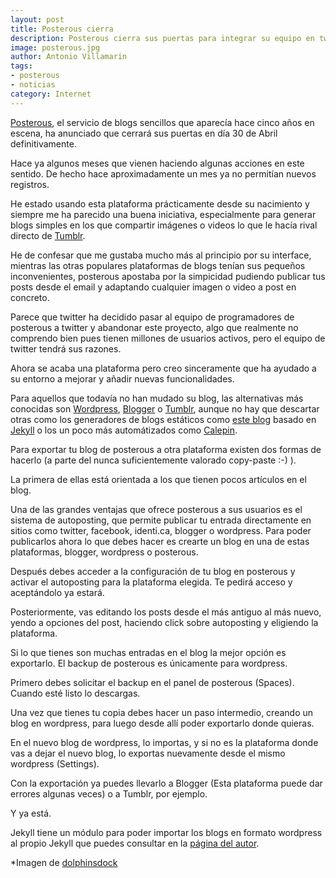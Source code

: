 ```yaml
---
layout: post
title: Posterous cierra
description: Posterous cierra sus puertas para integrar su equipo en twitter
image: posterous.jpg
author: Antonio Villamarin
tags:
- posterous
- noticias
category: Internet
---
```


[Posterous][1], el servicio de blogs sencillos que aparecía hace cinco años en escena, ha anunciado que cerrará sus puertas en día 30 de Abril definitivamente.

Hace ya algunos meses que vienen haciendo algunas acciones en este sentido. De hecho hace aproximadamente un mes ya no permitían nuevos registros.

He estado usando esta plataforma prácticamente desde su nacimiento y siempre me ha parecido una buena iniciativa, especialmente para generar blogs simples en los que compartir imágenes o videos lo que le hacía rival directo de [Tumblr][2].

He de confesar que me gustaba mucho más al principio por su interface, mientras las otras populares plataformas de blogs tenían sus pequeños inconvenientes, posterous apostaba por la simpicidad pudiendo publicar tus posts desde el email y adaptando cualquier imagen o video a post en concreto.

Parece que twitter ha decidido pasar al equipo de programadores de posterous a twitter y abandonar este proyecto, algo que realmente no comprendo bien pues tienen millones de usuarios activos, pero el equipo de twitter tendrá sus razones.

Ahora se acaba una plataforma pero creo sinceramente que ha ayudado a su entorno a mejorar y añadir nuevas funcionalidades.

Para aquellos que todavía no han mudado su blog, las alternativas más conocidas son [Wordpress][3], [Blogger][4] o [Tumblr][2], aunque no hay que descartar otras como los generadores de blogs estáticos como [este blog][5] basado en [Jekyll][6] o los un poco más automátizados como [Calepin][7].

Para exportar tu blog de posterous a otra plataforma existen dos formas de hacerlo (a parte del nunca suficientemente valorado copy-paste :-) ).

La primera de ellas está orientada a los que tienen pocos artículos en el blog.

Una de las grandes ventajas que ofrece posterous a sus usuarios es el sistema de autoposting, que permite publicar tu entrada directamente en sitios como twitter, facebook, identi.ca, blogger o wordpress. Para poder publicarlos ahora lo que debes hacer es crearte un blog en una de estas plataformas, blogger, wordpress o posterous.

Después debes acceder a la configuración de tu blog en posterous y activar el autoposting para la plataforma elegida. Te pedirá acceso y aceptándolo ya estará.

Posteriormente, vas editando los posts desde el más antiguo al más nuevo, yendo a opciones del post, haciendo click sobre autoposting y eligiendo la plataforma.

Si lo que tienes son muchas entradas en el blog la mejor opción es exportarlo. El backup de posterous es únicamente para wordpress.

Primero debes solicitar el backup en el panel de posterous (Spaces). Cuando esté listo lo descargas.

Una vez que tienes tu copia debes hacer un paso intermedio, creando un blog en wordpress, para luego desde allí poder exportarlo donde quieras.

En el nuevo blog de wordpress, lo importas, y si no es la plataforma donde vas a dejar el nuevo blog, lo exportas nuevamente desde el mismo wordpress (Settings).

Con la exportación ya puedes llevarlo a Blogger (Esta plataforma puede dar errores algunas veces) o a Tumblr, por ejemplo.

Y ya está.

Jekyll tiene un módulo para poder importar los blogs en formato wordpress al propio Jekyll que puedes consultar en la [página del autor][6].

*Imagen de [dolphinsdock][8]

[1]: http://posterous.com
[2]: http://tumblr.com
[3]: http://wordpress.com
[4]: http://blogger.com
[5]: http://ant.onio.org
[6]: http://github.com/mojombo/jekyll
[7]: http://calepin.co
[8]: http://www.flickr.com/photos/66568868@N00/